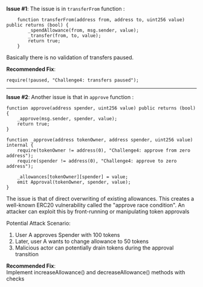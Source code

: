**Issue #1**:
The issue is in `transferFrom` function : 

```solidity
    function transferFrom(address from, address to, uint256 value) public returns (bool) {
        _spendAllowance(from, msg.sender, value);
        _transfer(from, to, value);
        return true;
    }
```

Basically there is no validation of transfers paused. 

**Recommended Fix**: 
```solidity
require(!paused, "Challenge4: transfers paused");
```

___

**Issue #2**:
Another issue is that in `approve` function : 

```solidity
function approve(address spender, uint256 value) public returns (bool) {
    _approve(msg.sender, spender, value);
    return true;
}

function _approve(address tokenOwner, address spender, uint256 value) internal {
    require(tokenOwner != address(0), "Challenge4: approve from zero address");
    require(spender != address(0), "Challenge4: approve to zero address");

    _allowances[tokenOwner][spender] = value;
    emit Approval(tokenOwner, spender, value);
}
```
The issue is that of direct overwriting of existing allowances. This creates a well-known ERC20 vulnerability called the "approve race condition". An attacker can exploit this by front-running or manipulating token approvals

Potential Attack Scenario:
1. User A approves Spender with 100 tokens
2. Later, user A wants to change allowance to 50 tokens
3. Malicious actor can potentially drain tokens during the approval transition

**Recommended Fix**:  
Implement increaseAllowance() and decreaseAllowance() methods with checks